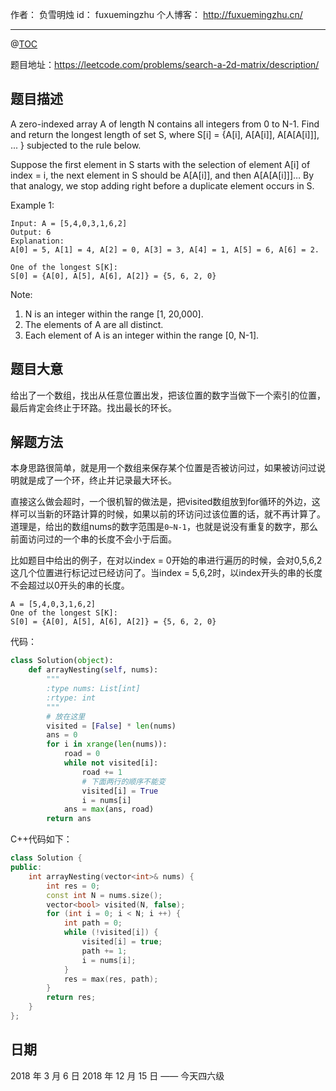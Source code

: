 
作者： 负雪明烛
id：	fuxuemingzhu
个人博客：	http://fuxuemingzhu.cn/

---
@[TOC](目录)

题目地址：https://leetcode.com/problems/search-a-2d-matrix/description/

## 题目描述

A zero-indexed array A of length N contains all integers from 0 to N-1. Find and return the longest length of set S, where S[i] = {A[i], A[A[i]], A[A[A[i]]], ... } subjected to the rule below.

Suppose the first element in S starts with the selection of element A[i] of index = i, the next element in S should be A[A[i]], and then A[A[A[i]]]… By that analogy, we stop adding right before a duplicate element occurs in S.

Example 1:

    Input: A = [5,4,0,3,1,6,2]
    Output: 6
    Explanation: 
    A[0] = 5, A[1] = 4, A[2] = 0, A[3] = 3, A[4] = 1, A[5] = 6, A[6] = 2.
    
    One of the longest S[K]:
    S[0] = {A[0], A[5], A[6], A[2]} = {5, 6, 2, 0}

Note:

1. N is an integer within the range [1, 20,000].
1. The elements of A are all distinct.
1. Each element of A is an integer within the range [0, N-1].
    
## 题目大意

给出了一个数组，找出从任意位置出发，把该位置的数字当做下一个索引的位置，最后肯定会终止于环路。找出最长的环长。

## 解题方法

本身思路很简单，就是用一个数组来保存某个位置是否被访问过，如果被访问过说明就是成了一个环，终止并记录最大环长。

直接这么做会超时，一个很机智的做法是，把visited数组放到for循环的外边，这样可以当新的环路计算的时候，如果以前的环访问过该位置的话，就不再计算了。道理是，给出的数组nums的数字范围是``0~N-1``，也就是说没有重复的数字，那么前面访问过的一个串的长度不会小于后面。

比如题目中给出的例子，在对以index = 0开始的串进行遍历的时候，会对0,5,6,2这几个位置进行标记过已经访问了。当index = 5,6,2时，以index开头的串的长度不会超过以0开头的串的长度。

    A = [5,4,0,3,1,6,2]
    One of the longest S[K]:
    S[0] = {A[0], A[5], A[6], A[2]} = {5, 6, 2, 0}

代码：

```python
class Solution(object):
    def arrayNesting(self, nums):
        """
        :type nums: List[int]
        :rtype: int
        """
        # 放在这里
        visited = [False] * len(nums)
        ans = 0
        for i in xrange(len(nums)):
            road = 0
            while not visited[i]:
                road += 1
                # 下面两行的顺序不能变
                visited[i] = True
                i = nums[i]
            ans = max(ans, road)
        return ans
```

C++代码如下：

```cpp
class Solution {
public:
    int arrayNesting(vector<int>& nums) {
        int res = 0;
        const int N = nums.size();
        vector<bool> visited(N, false);
        for (int i = 0; i < N; i ++) {
            int path = 0;
            while (!visited[i]) {
                visited[i] = true;
                path += 1;
                i = nums[i];
            }
            res = max(res, path);
        }
        return res;
    }
};
```

## 日期

2018 年 3 月 6 日 
2018 年 12 月 15 日 —— 今天四六级

  [1]: http://blog.csdn.net/fuxuemingzhu/article/details/79459200
